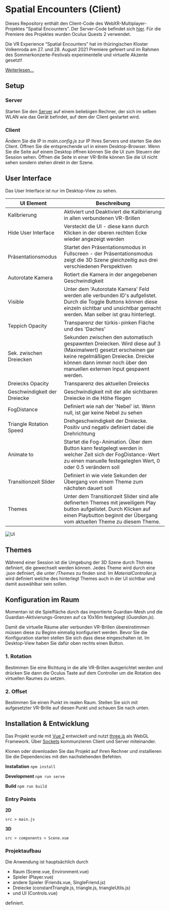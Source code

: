 # Spatial Encounters (Client)
Dieses Repository enthält den Client-Code des WebXR-Multiplayer-Projektes “Spatial Encounters”. Der Server-Code befindet  sich [hier](https://github.com/digitaldthg/tp9_webserver). Für die Premiere des Projektes wurden Oculus Quests 2 verwendet.

Die VR Experience “Spatial Encounters” hat im thüringischen Kloster Volkenroda am 27. und 28. August 2021 Premiere gefeiert und im Rahmen des Sommerkonzerte-Festivals  experimentelle und virtuelle Akzente gesetzt!

[Weiterlesen...](https://digital.dthg.de/spatial-encounters-sommerkonzerte-volkenroda/)

## Setup

### Server
Starten Sie den [Server](https://github.com/digitaldthg/tp9_webserver) auf einem beliebigen Rechner, der sich im selben WLAN wie das Gerät befindet, auf dem der Client gestartet wird. 

### Client
Ändern Sie die IP in <em>main.config.js</em> zur IP Ihres Servers und starten Sie den Client. Öffnen Sie die entsprechende url in einem Desktop-Browser. Wenn Sie die Seite auf einem Desktop öffnen können Sie die UI zum Steuern der Session sehen. Öffnen die Seite in einer VR-Brille können Sie die UI nicht sehen sondern stehen direkt in der Szene. 

## User Interface
Das User Interface ist nur im Desktop-View zu sehen.

| UI Element          | Beschreibung |
|---------------------|-------------------------------------------------------------------------------------------------------------------------------------------|
| Kalibrierung        | Aktiviert und Deaktiviert die Kalibirierung in allen verbundenen VR-Brillen                                                               | 
| Hide User Interface | Versteckt die UI - diese kann durch Klicken in der oberen rechten Ecke wieder angezeigt werden                                            |
| Präsentationsmodus  | Startet den Präsentationsmodus in Fullscreen - der Präsentationsmodus zeigt die 3D Szene gleichzeitig aus drei verschiedenen Perspektiven | 
| Autorotate Kamera | Rotiert die Kamera in der angegebenen Geschwindigkeit | 
| Visible | Unter dem 'Autorotate Kamera' Feld werden alle verbunden ID's aufgelistet. Durch die Toggle Buttons können diese einzeln sichtbar und unsichtbar gemacht werden. Man selber ist grau hinterlegt. |
| Teppich Opacity | Transparenz der türkis-pinken Fläche und des 'Daches' |
| Sek. zwischen Dreiecken | Sekunden zwischen den automatisch gespawnten Dreiecken. Wird diese auf 3 (Maximalwert) gesetzt erscheinen gar keine regelmäßigen Dreiecke. Dreicke können dann immer noch über den manuellen externen Input gespawnt werden. |
| Dreiecks Opacity | Transparenz des aktuellen Dreiecks |
| Geschwindigkeit der Dreiecke | Geschwindigkeit mit der alle sichtbaren Dreiecke in die Höhe fliegen|
| FogDistance | Definiert wie nah der 'Nebel' ist. Wenn null, ist gar keine Nebel zu sehen|
| Triangle Rotation Speed | Drehgeschwindigkeit der Dreiecke. Positiv und negativ definiert dabei die Drehrichtung |
| Animate to | Startet die Fog-Animation. Über dem Button kann festgelegt werden in welcher Zeit sich der FogDistance-Wert zu einen manuelle festegelegten Wert, 0 oder 0.5 verändern soll|
| Transitionzeit Slider | Definiert in wie viele Sekunden der Übergang von einem Theme zum nächsten dauert soll |
| Themes | Unter dem Transitionzeit Slider sind alle definerten Themes mit jeweiligem Play button aufgelistet. Durch Klicken auf einen Playbutton beginnt der Übergang vom aktuellen Theme zu diesem Theme.|

![UI](https://github.com/digitaldthg/TP9_frontendController/blob/main/images/UI.png)
 
## Themes

Während einer Session ist die Umgebung der 3D Szene durch Themes definiert, die gewechselt werden können. Jedes Theme wird durch eine .json definiert, die unter <em>/Themes</em> zu finden sind. Im <em>MaterialController.js</em> wird definiert welche des hinterlegt Themes auch in der UI sichtbar und damit auswählbar sein sollen.

## Konfiguration im Raum
Momentan ist die Spielfläche durch das importierte Guardian-Mesh und die Guardian-Aktivierungs-Grenzen auf ca 10x16m festgelegt (<em>Guardian.js</em>). 

Damit die virtuelle Räume aller verbunden VR-Brillen übereinstimmen müssen diese zu Beginn einmalig konfiguriert werden. Bevor Sie die Konfiguration starten stellen Sie sich dass diese eingeschalten ist. Im Desktop-View haben Sie dafür oben rechts einen Button. 

### 1. Rotation
Bestimmen Sie eine Richtung in die alle VR-Brillen ausgerichtet werden und drücken Sie dann die Oculus Taste auf dem Controller um die Rotation des virtuellen Raumes zu setzen. 

### 2. Offset
Bestimmen Sie einen Punkt im realen Raum. Stellen Sie sich mit aufgesetzter VR-Brille auf diesen Punkt und schauen Sie nach unten.

## Installation & Entwicklung
Das Projekt wurde mit [Vue 2](https://vuejs.org/) entwickelt und nutzt [three.js](https://threejs.org/) als WebGL Framework. Über [Sockets](https://www.npmjs.com/package/vue-socket.io) kommunzieren Client und Server miteinander. 

Klonen oder downloaden Sie das Projekt auf Ihren Rechner und installieren Sie die Dependencies mit den nachstehenden Befehlen. 

**Installation** `npm install`

**Development** `npm run serve`

**Build** `npm run build`

### Entry Points
**2D**

`src > main.js`

**3D**

`src > components > Scene.vue`

### Projektaufbau
Die Anwendung ist hauptsächlich durch 
- Raum (Scene.vue, Environment.vue)
- Spieler (Player.vue)
- andere Spieler (Friends.vue, SingleFriend.js)
- Dreiecke (constantTriangle.js, triangle.js, triangleUtils.js) 
- und UI (Controls.vue)

definiert. 





